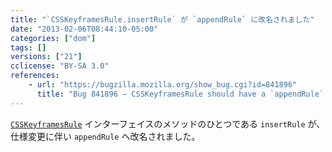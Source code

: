 ```yaml
---
title: "`CSSKeyframesRule.insertRule` が `appendRule` に改名されました"
date: "2013-02-06T08:44:10-05:00"
categories: ["dom"]
tags: []
versions: ["21"]
cclicense: "BY-SA 3.0"
references:
    - url: "https://bugzilla.mozilla.org/show_bug.cgi?id=841896"
      title: "Bug 841896 – CSSKeyframesRule should have a `appendRule` method, not `insertRule`"
---
```

[`CSSKeyframesRule`](https://developer.mozilla.org/docs/Web/API/CSSKeyframesRule) インターフェイスのメソッドのひとつである `insertRule` が、仕様変更に伴い `appendRule` へ改名されました。

